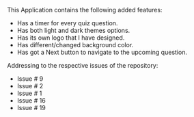 This Application contains the following added features:

- Has a timer for every quiz question.
- Has both light and dark themes options.
- Has its own logo that I have designed.
- Has different/changed background color.
- Has got a Next button to navigate to the upcoming question.


Addressing to the respective issues of the repository:
- Issue # 9
- Issue # 2
- Issue # 1
- Issue # 16
- Issue # 19

